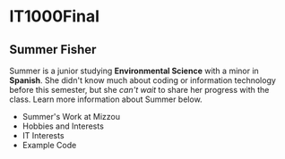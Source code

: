 # IT1000Final


## Summer Fisher

Summer is a junior studying **Environmental Science** with a minor in **Spanish**. She didn't know much about coding or information technology before this semester, but she *can't* *wait* to share her progress with the class. Learn more information about Summer below.

* Summer's Work at Mizzou
* Hobbies and Interests
* IT Interests
* Example Code


